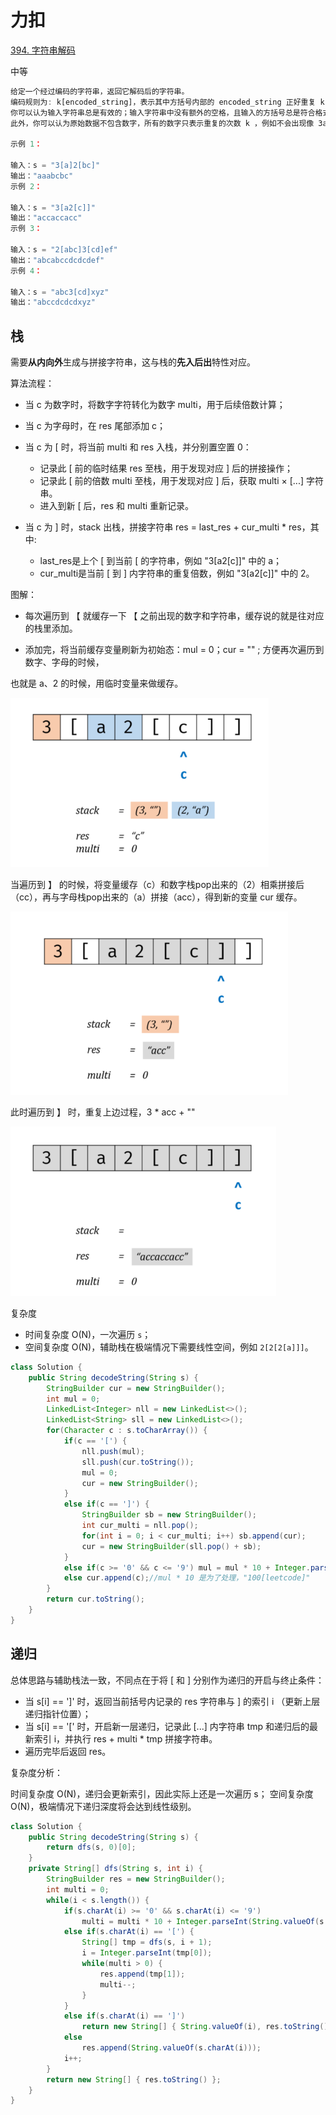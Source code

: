 # 力扣

[394. 字符串解码](https://leetcode-cn.com/problems/decode-string/)

中等

```js
给定一个经过编码的字符串，返回它解码后的字符串。
编码规则为: k[encoded_string]，表示其中方括号内部的 encoded_string 正好重复 k 次。注意 k 保证为正整数。
你可以认为输入字符串总是有效的；输入字符串中没有额外的空格，且输入的方括号总是符合格式要求的。
此外，你可以认为原始数据不包含数字，所有的数字只表示重复的次数 k ，例如不会出现像 3a 或 2[4] 的输入。

示例 1：

输入：s = "3[a]2[bc]"
输出："aaabcbc"
示例 2：

输入：s = "3[a2[c]]"
输出："accaccacc"
示例 3：

输入：s = "2[abc]3[cd]ef"
输出："abcabccdcdcdef"
示例 4：

输入：s = "abc3[cd]xyz"
输出："abccdcdcdxyz"
```



## 栈

需要**从内向外**生成与拼接字符串，这与栈的**先入后出**特性对应。 

算法流程：

- 当 c 为数字时，将数字字符转化为数字 multi，用于后续倍数计算；
- 当 c 为字母时，在 res 尾部添加 c；
- 当 c 为 [ 时，将当前 multi 和 res 入栈，并分别置空置 0：
  - 记录此 [ 前的临时结果 res 至栈，用于发现对应 ] 后的拼接操作；
  - 记录此 [ 前的倍数 multi 至栈，用于发现对应 ] 后，获取 multi × [...] 字符串。
  - 进入到新 [ 后，res 和 multi 重新记录。

- 当 c 为 ] 时，stack 出栈，拼接字符串 res = last_res + cur_multi * res，其中:
  - last_res是上个 [ 到当前 [ 的字符串，例如 "3[a2[c]]" 中的 a；
  - cur_multi是当前 [ 到 ] 内字符串的重复倍数，例如 "3[a2[c]]" 中的 2。

图解：

- 每次遍历到 【 就缓存一下 【 之前出现的数字和字符串，缓存说的就是往对应的栈里添加。

- 添加完，将当前缓存变量刷新为初始态：mul = 0；cur = "" ; 方便再次遍历到数字、字母的时候，

也就是 a、2 的时候，用临时变量来做缓存。



<img src="../../../../assets/1618219725640.png" alt="1618219725640" style="zoom:67%;" />

当遍历到 】 的时候，将变量缓存（c）和数字栈pop出来的（2）相乘拼接后（cc），再与字母栈pop出来的（a）拼接（acc），得到新的变量 cur 缓存。

<img src="../../../../assets/1618219752917.png" alt="1618219752917" style="zoom:67%;" />

此时遍历到 】 时，重复上边过程，3 * acc + ""

<img src="../../../../assets/1618219769933.png" alt="1618219769933" style="zoom:67%;" />

复杂度

- 时间复杂度 O(N)，一次遍历 `s`；
- 空间复杂度 O(N)，辅助栈在极端情况下需要线性空间，例如 `2[2[2[a]]]`。

```java
class Solution {
    public String decodeString(String s) {
        StringBuilder cur = new StringBuilder();
        int mul = 0;
        LinkedList<Integer> nll = new LinkedList<>();
        LinkedList<String> sll = new LinkedList<>();
        for(Character c : s.toCharArray()) {
            if(c == '[') {
                nll.push(mul);
                sll.push(cur.toString());
                mul = 0;
                cur = new StringBuilder();
            }
            else if(c == ']') {
                StringBuilder sb = new StringBuilder();
                int cur_multi = nll.pop();
                for(int i = 0; i < cur_multi; i++) sb.append(cur);
                cur = new StringBuilder(sll.pop() + sb);
            }
            else if(c >= '0' && c <= '9') mul = mul * 10 + Integer.parseInt(c + "");
            else cur.append(c);//mul * 10 是为了处理，"100[leetcode]"
        }
        return cur.toString();
    }
}
```

## 递归

总体思路与辅助栈法一致，不同点在于将 [ 和 ] 分别作为递归的开启与终止条件：

- 当 s[i] == ']' 时，返回当前括号内记录的 res 字符串与 ] 的索引 i （更新上层递归指针位置）；
- 当 s[i] == '[' 时，开启新一层递归，记录此 [...] 内字符串 tmp 和递归后的最新索引 i，并执行 res + multi * tmp 拼接字符串。
- 遍历完毕后返回 res。

复杂度分析：

时间复杂度 O(N)，递归会更新索引，因此实际上还是一次遍历 s；
空间复杂度 O(N)，极端情况下递归深度将会达到线性级别。

```java
class Solution {
    public String decodeString(String s) {
        return dfs(s, 0)[0];
    }
    private String[] dfs(String s, int i) {
        StringBuilder res = new StringBuilder();
        int multi = 0;
        while(i < s.length()) {
            if(s.charAt(i) >= '0' && s.charAt(i) <= '9') 
                multi = multi * 10 + Integer.parseInt(String.valueOf(s.charAt(i))); 
            else if(s.charAt(i) == '[') {
                String[] tmp = dfs(s, i + 1);
                i = Integer.parseInt(tmp[0]);
                while(multi > 0) {
                    res.append(tmp[1]);
                    multi--;
                }
            }
            else if(s.charAt(i) == ']') 
                return new String[] { String.valueOf(i), res.toString() };
            else 
                res.append(String.valueOf(s.charAt(i)));
            i++;
        }
        return new String[] { res.toString() };
    } 
}
```

